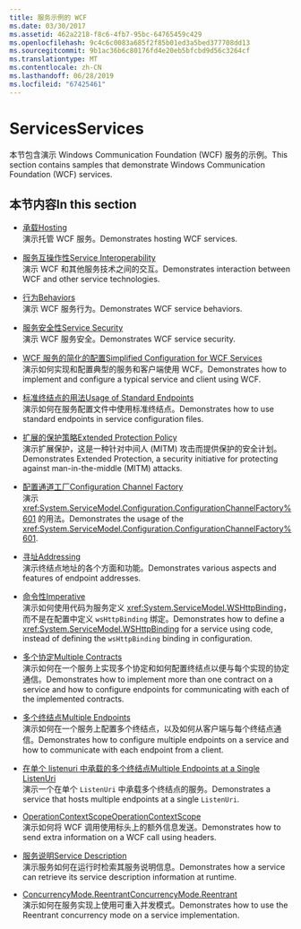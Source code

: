 ```yaml
---
title: 服务示例的 WCF
ms.date: 03/30/2017
ms.assetid: 462a2218-f8c6-4fb7-95bc-64765459c429
ms.openlocfilehash: 9c4c6c0083a685f2f85b01ed3a5bed377708dd13
ms.sourcegitcommit: 9b1ac36b6c80176fd4e20eb5bfcbd9d56c3264cf
ms.translationtype: MT
ms.contentlocale: zh-CN
ms.lasthandoff: 06/28/2019
ms.locfileid: "67425461"
---
```

# <a name="services"></a><span data-ttu-id="fada9-102">Services</span><span class="sxs-lookup"><span data-stu-id="fada9-102">Services</span></span>

<span data-ttu-id="fada9-103">本节包含演示 Windows Communication Foundation (WCF) 服务的示例。</span><span class="sxs-lookup"><span data-stu-id="fada9-103">This section contains samples that demonstrate Windows Communication Foundation (WCF) services.</span></span>

## <a name="in-this-section"></a><span data-ttu-id="fada9-104">本节内容</span><span class="sxs-lookup"><span data-stu-id="fada9-104">In this section</span></span>

- <span data-ttu-id="fada9-105">[承载](../../../../docs/framework/wcf/feature-details/hosting.md)</span><span class="sxs-lookup"><span data-stu-id="fada9-105">[Hosting](../../../../docs/framework/wcf/feature-details/hosting.md)</span></span>\
<span data-ttu-id="fada9-106">演示托管 WCF 服务。</span><span class="sxs-lookup"><span data-stu-id="fada9-106">Demonstrates hosting WCF services.</span></span>

- <span data-ttu-id="fada9-107">[服务互操作性](service-interoperability.md)</span><span class="sxs-lookup"><span data-stu-id="fada9-107">[Service Interoperability](service-interoperability.md)</span></span>\
<span data-ttu-id="fada9-108">演示 WCF 和其他服务技术之间的交互。</span><span class="sxs-lookup"><span data-stu-id="fada9-108">Demonstrates interaction between WCF and other service technologies.</span></span>

- <span data-ttu-id="fada9-109">[行为](behaviors.md)</span><span class="sxs-lookup"><span data-stu-id="fada9-109">[Behaviors](behaviors.md)</span></span>\
<span data-ttu-id="fada9-110">演示 WCF 服务行为。</span><span class="sxs-lookup"><span data-stu-id="fada9-110">Demonstrates WCF service behaviors.</span></span>

- <span data-ttu-id="fada9-111">[服务安全性](service-security.md)</span><span class="sxs-lookup"><span data-stu-id="fada9-111">[Service Security](service-security.md)</span></span>\
<span data-ttu-id="fada9-112">演示 WCF 服务安全。</span><span class="sxs-lookup"><span data-stu-id="fada9-112">Demonstrates WCF service security.</span></span>

- <span data-ttu-id="fada9-113">[WCF 服务的简化的配置](simplified-configuration-for-wcf-services.md)</span><span class="sxs-lookup"><span data-stu-id="fada9-113">[Simplified Configuration for WCF Services](simplified-configuration-for-wcf-services.md)</span></span>\
<span data-ttu-id="fada9-114">演示如何实现和配置典型的服务和客户端使用 WCF。</span><span class="sxs-lookup"><span data-stu-id="fada9-114">Demonstrates how to implement and configure a typical service and client using WCF.</span></span>

- <span data-ttu-id="fada9-115">[标准终结点的用法](usage-of-standard-endpoints.md)</span><span class="sxs-lookup"><span data-stu-id="fada9-115">[Usage of Standard Endpoints](usage-of-standard-endpoints.md)</span></span>\
<span data-ttu-id="fada9-116">演示如何在服务配置文件中使用标准终结点。</span><span class="sxs-lookup"><span data-stu-id="fada9-116">Demonstrates how to use standard endpoints in service configuration files.</span></span>

- <span data-ttu-id="fada9-117">[扩展的保护策略](extended-protection-policy.md)</span><span class="sxs-lookup"><span data-stu-id="fada9-117">[Extended Protection Policy](extended-protection-policy.md)</span></span>\
<span data-ttu-id="fada9-118">演示扩展保护，这是一种针对中间人 (MITM) 攻击而提供保护的安全计划。</span><span class="sxs-lookup"><span data-stu-id="fada9-118">Demonstrates Extended Protection, a security initiative for protecting against man-in-the-middle (MITM) attacks.</span></span>

- <span data-ttu-id="fada9-119">[配置通道工厂](configuration-channel-factory.md)</span><span class="sxs-lookup"><span data-stu-id="fada9-119">[Configuration Channel Factory](configuration-channel-factory.md)</span></span>\
<span data-ttu-id="fada9-120">演示 <xref:System.ServiceModel.Configuration.ConfigurationChannelFactory%601> 的用法。</span><span class="sxs-lookup"><span data-stu-id="fada9-120">Demonstrates the usage of the <xref:System.ServiceModel.Configuration.ConfigurationChannelFactory%601>.</span></span>

- <span data-ttu-id="fada9-121">[寻址](addressing.md)</span><span class="sxs-lookup"><span data-stu-id="fada9-121">[Addressing](addressing.md)</span></span>\
<span data-ttu-id="fada9-122">演示终结点地址的各个方面和功能。</span><span class="sxs-lookup"><span data-stu-id="fada9-122">Demonstrates various aspects and features of endpoint addresses.</span></span>

- <span data-ttu-id="fada9-123">[命令性](imperative.md)</span><span class="sxs-lookup"><span data-stu-id="fada9-123">[Imperative](imperative.md)</span></span>\
<span data-ttu-id="fada9-124">演示如何使用代码为服务定义 <xref:System.ServiceModel.WSHttpBinding>，而不是在配置中定义 `wsHttpBinding` 绑定。</span><span class="sxs-lookup"><span data-stu-id="fada9-124">Demonstrates how to define a <xref:System.ServiceModel.WSHttpBinding> for a service using code, instead of defining the `wsHttpBinding` binding in configuration.</span></span>

- <span data-ttu-id="fada9-125">[多个协定](multiple-contracts.md)</span><span class="sxs-lookup"><span data-stu-id="fada9-125">[Multiple Contracts](multiple-contracts.md)</span></span>\
<span data-ttu-id="fada9-126">演示如何在一个服务上实现多个协定和如何配置终结点以便与每个实现的协定通信。</span><span class="sxs-lookup"><span data-stu-id="fada9-126">Demonstrates how to implement more than one contract on a service and how to configure endpoints for communicating with each of the implemented contracts.</span></span>

- <span data-ttu-id="fada9-127">[多个终结点](multiple-endpoints.md)</span><span class="sxs-lookup"><span data-stu-id="fada9-127">[Multiple Endpoints](multiple-endpoints.md)</span></span>\
<span data-ttu-id="fada9-128">演示如何在一个服务上配置多个终结点，以及如何从客户端与每个终结点通信。</span><span class="sxs-lookup"><span data-stu-id="fada9-128">Demonstrates how to configure multiple endpoints on a service and how to communicate with each endpoint from a client.</span></span>

- <span data-ttu-id="fada9-129">[在单个 listenuri 中承载的多个终结点](multiple-endpoints-at-a-single-listenuri.md)</span><span class="sxs-lookup"><span data-stu-id="fada9-129">[Multiple Endpoints at a Single ListenUri](multiple-endpoints-at-a-single-listenuri.md)</span></span>\
<span data-ttu-id="fada9-130">演示一个在单个 `ListenUri` 中承载多个终结点的服务。</span><span class="sxs-lookup"><span data-stu-id="fada9-130">Demonstrates a service that hosts multiple endpoints at a single `ListenUri`.</span></span>

- <span data-ttu-id="fada9-131">[OperationContextScope](operationcontextscope.md)</span><span class="sxs-lookup"><span data-stu-id="fada9-131">[OperationContextScope](operationcontextscope.md)</span></span>\
<span data-ttu-id="fada9-132">演示如何将 WCF 调用使用标头上的额外信息发送。</span><span class="sxs-lookup"><span data-stu-id="fada9-132">Demonstrates how to send extra information on a WCF call using headers.</span></span>

- <span data-ttu-id="fada9-133">[服务说明](service-description.md)</span><span class="sxs-lookup"><span data-stu-id="fada9-133">[Service Description](service-description.md)</span></span>\
<span data-ttu-id="fada9-134">演示服务如何在运行时检索其服务说明信息。</span><span class="sxs-lookup"><span data-stu-id="fada9-134">Demonstrates how a service can retrieve its service description information at runtime.</span></span>

- <span data-ttu-id="fada9-135">[ConcurrencyMode.Reentrant](concurrencymode-reentrant.md)</span><span class="sxs-lookup"><span data-stu-id="fada9-135">[ConcurrencyMode.Reentrant](concurrencymode-reentrant.md)</span></span>\
<span data-ttu-id="fada9-136">演示如何在服务实现上使用可重入并发模式。</span><span class="sxs-lookup"><span data-stu-id="fada9-136">Demonstrates how to use the Reentrant concurrency mode on a service implementation.</span></span>
